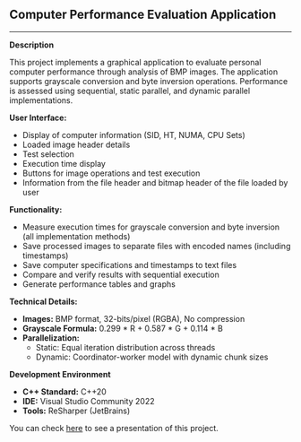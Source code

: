 ## Computer Performance Evaluation Application

---

**Description**

This project implements a graphical application to evaluate personal computer performance through analysis of BMP images. The application supports grayscale conversion and byte inversion operations. Performance is assessed using sequential, static parallel, and dynamic parallel implementations.

**User Interface:**

* Display of computer information (SID, HT, NUMA, CPU Sets)
* Loaded image header details
* Test selection
* Execution time display
* Buttons for image operations and test execution
* Information from the file header and bitmap header of the file loaded by user

**Functionality:**
* Measure execution times for grayscale conversion and byte inversion (all implementation methods)
* Save processed images to separate files with encoded names (including timestamps)
* Save computer specifications and timestamps to text files
* Compare and verify results with sequential execution
* Generate performance tables and graphs

**Technical Details:**

* **Images:** BMP format, 32-bits/pixel (RGBA), No compression
* **Grayscale Formula:** 0.299 * R + 0.587 * G + 0.114 * B
* **Parallelization:**
    * Static: Equal iteration distribution across threads
    * Dynamic: Coordinator-worker model with dynamic chunk sizes

**Development Environment**

* **C++ Standard:** C++20
* **IDE:** Visual Studio Community 2022
* **Tools:** ReSharper (JetBrains)

You can check [here](https://docs.google.com/presentation/d/1hGtyquhGqGlUQ0FiuF26qmOuz9mQinT19oiCTvUx4ic/edit?usp=sharing) to see a presentation of this project.






